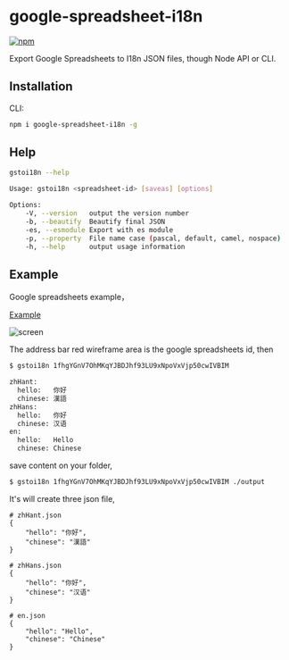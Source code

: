 # google-spreadsheet-i18n

[![npm](https://img.shields.io/npm/v/google-spreadsheet-i18n.svg)](https://www.npmjs.com/package/google-spreadsheet-i18n)

Export Google Spreadsheets to I18n JSON files, though Node API or CLI.

## Installation

CLI:

```bash
npm i google-spreadsheet-i18n -g
```

## Help

```bash
gstoi18n --help

Usage: gstoi18n <spreadsheet-id> [saveas] [options]

Options:
    -V, --version   output the version number
    -b, --beautify  Beautify final JSON
    -es, --esmodule Export with es module
    -p, --property  File name case (pascal, default, camel, nospace)
    -h, --help      output usage information
```

## Example

Google spreadsheets example，

[Example](https://docs.google.com/spreadsheets/d/e/2PACX-1vSkv8H8ErzHJ1fUT2agNVJDGsPI7n96m8v3jF9-2Ss6dVeExu5SVGVajOrJooZgiTHMWZsgbx-8S-tz/pubhtml)

![screen](https://ws1.sinaimg.cn/large/006tNc79gy1fpzc25oyr7j31ck0hi76v.jpg)

The address bar red wireframe area is the google spreadsheets id, then

```bash
$ gstoi18n 1fhgYGnV7OhMKqYJBDJhf93LU9xNpoVxVjp50cwIVBIM

zhHant:
  hello:   你好
  chinese: 漢語
zhHans:
  hello:   你好
  chinese: 汉语
en:
  hello:   Hello
  chinese: Chinese
```

save content on your folder,

```bash
$ gstoi18n 1fhgYGnV7OhMKqYJBDJhf93LU9xNpoVxVjp50cwIVBIM ./output
```

It's will create three json file,

```
# zhHant.json
{
    "hello": "你好",
    "chinese": "漢語"
}
```

```
# zhHans.json
{
    "hello": "你好",
    "chinese": "汉语"
}
```

```
# en.json
{
    "hello": "Hello",
    "chinese": "Chinese"
}
```

